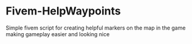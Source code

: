 # Fivem-HelpWaypoints
Simple fivem script for creating helpful markers on the map in the game making gameplay easier and looking nice
